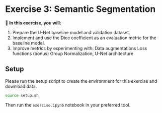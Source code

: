 # Exercise 3: Semantic Segmentation

:memo: **In this exercise, you will:**
1. Prepare the U-Net baseline model and validation dataset.
2. Implement and use the Dice coefficient as an evaluation metric for the baseline model.
3. Improve metrics by experimenting with:
    Data augmentations
    Loss functions
    (bonus) Group Normalization, U-Net architecture

## Setup

Please run the setup script to create the environment for this exercise and download data.

```bash
source setup.sh
```

Then run the `exercise.ipynb` notebook in your preferred tool.

